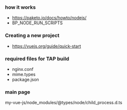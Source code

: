 
### how it works
- https://paketo.io/docs/howto/nodejs/
- BP_NODE_RUN_SCRIPTS

### Creating a new project
- https://vuejs.org/guide/quick-start

### required files for TAP build

- nginx.conf
- mime.types
- package.json

### main page
my-vue-js/node_modules/@types/node/child_process.d.ts


